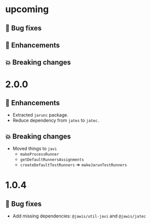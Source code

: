 # upcoming

## :bug: Bug fixes

## :tada: Enhancements

## :boom: Breaking changes

# 2.0.0

## :tada: Enhancements

- Extracted `jarunc` package.
- Reduce dependency from `jates` to `jatec`.

## :boom: Breaking changes

- Moved things to `javi`
  - `makeProcessRunner`
  - `getDefaultRunnersAssignments`
  - `createDefaultTestRunners` => `makeJarunTestRunners`

# 1.0.4

## :bug: Bug fixes

- Add missing dependencies: `@jawis/util-javi` and `@jawis/jatec`
